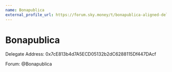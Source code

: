 ```yaml
---
name: Bonapublica
external_profile_url: https://forum.sky.money/t/bonapublica-aligned-delegate-communication/20451
---
```


# Bonapublica

Delegate Address: 0x7cE813b4d7A5ECD05132b2dC6288115Df447DAcf

Forum: @Bonapublica
